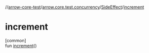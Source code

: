 //[arrow-core-test](../../../index.md)/[arrow.core.test.concurrency](../index.md)/[SideEffect](index.md)/[increment](increment.md)

# increment

[common]\
fun [increment](increment.md)()
